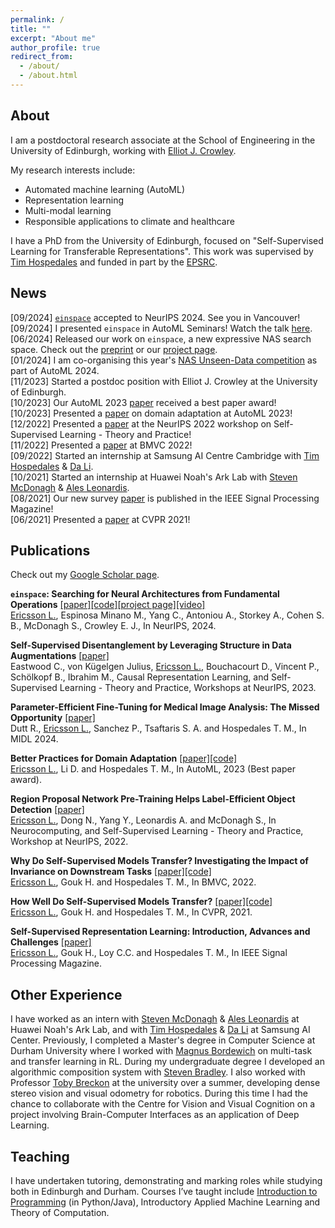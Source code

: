 ```yaml
---
permalink: /
title: ""
excerpt: "About me"
author_profile: true
redirect_from: 
  - /about/
  - /about.html
---
```


## About

I am a postdoctoral research associate at the School of Engineering in the University of Edinburgh, working with [Elliot J. Crowley](https://elliotjcrowley.github.io/).

My research interests include:
* Automated machine learning (AutoML)
* Representation learning
* Multi-modal learning
* Responsible applications to climate and healthcare

I have a PhD from the University of Edinburgh, focused on "Self-Supervised Learning for Transferable Representations". This work was supervised by [Tim Hospedales](http://homepages.inf.ed.ac.uk/thospeda/) and funded in part by the [EPSRC](https://epsrc.ukri.org/).

## News

[09/2024] [`einspace`](https://linusericsson.github.io/einspace/index.html) accepted to NeurIPS 2024. See you in Vancouver!  
[09/2024] I presented `einspace` in AutoML Seminars! Watch the talk [here](https://www.youtube.com/watch?v=3XLcFWRPB2E&t=1s&ab_channel=AutoMLSeminars).  
[06/2024] Released our work on `einspace`, a new expressive NAS search space. Check out the [preprint](https://arxiv.org/abs/2405.20838) or our [project page](https://linusericsson.github.io/einspace/index.html).  
[01/2024] I am co-organising this year's [NAS Unseen-Data competition](https://www.nascompetition.com/) as part of AutoML 2024.  
[11/2023] Started a postdoc position with Elliot J. Crowley at the University of Edinburgh.  
[10/2023] Our AutoML 2023 [paper](https://arxiv.org/abs/2309.03879) received a best paper award!  
[10/2023] Presented a [paper](https://arxiv.org/abs/2309.03879) on domain adaptation at AutoML 2023!  
[12/2022] Presented a [paper](https://arxiv.org/abs/2211.09022) at the NeurIPS 2022 workshop on Self-Supervised Learning - Theory and Practice!  
[11/2022] Presented a [paper](https://arxiv.org/abs/2111.11398) at BMVC 2022!  
[09/2022] Started an internship at Samsung AI Centre Cambridge with [Tim Hospedales](http://homepages.inf.ed.ac.uk/thospeda/) & [Da Li](https://dali-dl.github.io/).  
[10/2021] Started an internship at Huawei Noah's Ark Lab with [Steven McDonagh](https://smcdonagh.github.io/) & [Ales Leonardis](https://www.cs.bham.ac.uk/~leonarda/).  
[08/2021] Our new survey [paper](https://arxiv.org/abs/2110.09327) is published in the IEEE Signal Processing Magazine!  
[06/2021] Presented a [paper](https://arxiv.org/abs/2011.13377) at CVPR 2021!  

## Publications

Check out my [Google Scholar page](https://scholar.google.com/citations?user=QRW9NN0AAAAJ).

**`einspace`: Searching for Neural Architectures from Fundamental Operations** [[paper]](https://arxiv.org/abs/2405.20838)[[code]](https://github.com/linusericsson/einspace)[[project page]](https://linusericsson.github.io/einspace/index.html)[[video]](https://www.youtube.com/watch?v=3XLcFWRPB2E&t=1s&ab_channel=AutoMLSeminars)  
<u>Ericsson L.</u>, Espinosa Minano M., Yang C., Antoniou A., Storkey A., Cohen S. B., McDonagh S., Crowley E. J., In NeurIPS, 2024.

**Self-Supervised Disentanglement by Leveraging Structure in Data Augmentations** [[paper]](https://arxiv.org/abs/2311.08815)  
Eastwood C., von Kügelgen Julius, <u>Ericsson L.</u>, Bouchacourt D., Vincent P., Schölkopf B., Ibrahim M., Causal Representation Learning, and Self-Supervised Learning - Theory and Practice, Workshops at NeurIPS, 2023.

**Parameter-Efficient Fine-Tuning for Medical Image Analysis: The Missed Opportunity** [[paper]](https://arxiv.org/abs/2305.08252)  
Dutt R., <u>Ericsson L.</u>, Sanchez P., Tsaftaris S. A. and Hospedales T. M., In MIDL 2024.

**Better Practices for Domain Adaptation** [[paper]](https://arxiv.org/abs/2309.03879)[[code]](https://github.com/linusericsson/better-da)  
<u>Ericsson L.</u>, Li D. and Hospedales T. M., In AutoML, 2023 (Best paper award).

**Region Proposal Network Pre-Training Helps Label-Efficient Object Detection** [[paper]](https://arxiv.org/abs/2211.09022)  
<u>Ericsson L.</u>, Dong N., Yang Y., Leonardis A. and McDonagh S., In Neurocomputing, and Self-Supervised Learning - Theory and Practice, Workshop at NeurIPS, 2022.

**Why Do Self-Supervised Models Transfer? Investigating the Impact of Invariance on Downstream Tasks** [[paper]](https://arxiv.org/abs/2111.11398)[[code]](https://github.com/linusericsson/ssl-invariances)  
<u>Ericsson L.</u>, Gouk H. and Hospedales T. M., In BMVC, 2022.

**How Well Do Self-Supervised Models Transfer?** [[paper]](https://arxiv.org/abs/2011.13377)[[code]](https://github.com/linusericsson/ssl-transfer)  
<u>Ericsson L.</u>, Gouk H. and Hospedales T. M., In CVPR, 2021.

**Self-Supervised Representation Learning: Introduction, Advances and Challenges** [[paper]](https://arxiv.org/abs/2110.09327)  
<u>Ericsson L.</u>, Gouk H., Loy C.C. and Hospedales T. M., In IEEE Signal Processing Magazine.

## Other Experience
I have worked as an intern with [Steven McDonagh](https://smcdonagh.github.io/) & [Ales Leonardis](https://www.cs.bham.ac.uk/~leonarda/) at Huawei Noah's Ark Lab, and with [Tim Hospedales](http://homepages.inf.ed.ac.uk/thospeda/) & [Da Li](https://dali-dl.github.io/) at Samsung AI Center. Previously, I completed a Master's degree in Computer Science at Durham University where I worked with [Magnus Bordewich](https://community.dur.ac.uk/m.j.r.bordewich/) on multi-task and transfer learning in RL. During my undergraduate degree I developed an algorithmic composition system with [Steven Bradley](https://www.durham.ac.uk/staff/s-p-bradley/). I also worked with Professor [Toby Breckon](http://breckon.eu/toby/) at the university over a summer, developing dense stereo vision and visual odometry for robotics. During this time I had the chance to collaborate with the Centre for Vision and Visual Cognition on a project involving Brain-Computer Interfaces as an application of Deep Learning.

## Teaching

I have undertaken tutoring, demonstrating and marking roles while studying both in Edinburgh and Durham.  Courses I’ve taught include [Introduction to Programming](https://github.com/DurhamIP) (in Python/Java), Introductory Applied Machine Learning and Theory of Computation.
